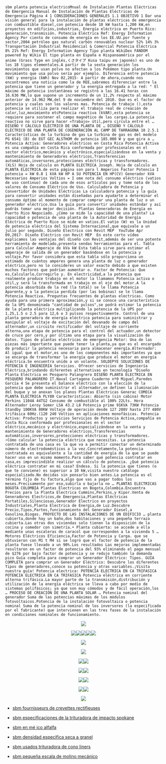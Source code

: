 
```
sbm planta potencia electricoMnual de Instalación Plantas Eléctricas de Emergencia Manual de Instalación de Plantas Eléctricas de Emergencia Página 4 1 CONSIDERACIONES GENERALES 1.1 OBJETIVO 1 Dar una visión general para la instalación de plantas eléctricas de emergencia con combustible diesel,con potencia desde 10 kW hasta 1,200 kW,en proyectos en edificios,industrias, Energía eléctrica en Puerto Rico: generación,transmisión. Potencia Eléctrica Ref: Energy Information Agency Por ciento de consumo de energía en los EE.UU.por fuente y sector,2004 petróleo gas natural carbón renovables nuclear 52% 14% 3% Transportación Industrial Residencial & Comercial Potencia Eléctrica 8% 21% Ref: Energy Information Agency Tipo planta WikiDex FANDOM powered by Wikia El tipo planta en España e Hispanoamérica por el anime (Grass Type en inglés,くさタイプ Kusa taipu en japonés) es uno de los 18 tipos elementales.A partir de la sexta generación los movimientos que usan polvo no afectan a los Pokémon tipo planta.Un movimiento que usa polvo sería por ejemplo. Diferencia entre potencia (kW) y energía (kWh) Nov 02,2015· A partir de ahora,cuando nos encontremos una noticia como la de REE,sabremos diferenciar entre la potencia que tiene un generador y la energía entregada a la red: " El máximo de potencia instantánea se registró a las 16.41 horas con 16.636 MW,lo que supone un incremento de un 11,2% respecto al máximo anterior de 14.962 MW,del 9 de noviembre del 2010. Que es el factor de potencia y cuales son los valores mas. Potencia de trabajo (),esta potencia se utiliza para realizar el trabajo real de creación de calor,luz,movimiento etcPotencia reactiva (kVAR),esta potencia se requiere para sostener el campo magnético de las cargas.La potencia reactiva no sirve para hacer «Trabajo» útil,pero circula entre el … DISEÑO Y CÁLCULO ELÉCTRICO DE UNA PLANTA DE … DISEÑO Y CÁLCULO ELÉCTRICO DE UNA PLANTA DE COGENERACIÓN AL CAMP DE TARRAGONA 18 2.5.1 Características de la turbina de gas La turbina de gas es del modelo PG 6541 (B) de EGT GEC ALSTHOM de potencia 185.000 W y que gira a … Potencia Activa: Generadores eléctricos en Costa Rica Potencia Activa es una compañía en Costa Rica conformada por profesionales en el sector eléctrico,mecánico y electrónico,especializándose en la venta y mantenimiento de Generadores eléctricos,Transferencias automáticas,inversores,protecciones eléctricas y transformadores. (XLS) Hoja de calculo en PLANTA ELECTRICA Joseph. Hoja de calculo en PLANTA ELECTRICA.de esta página son para l Amperios Factor Potencia I potencia = kW 0.8 1 kVA kW HP A SU POTENCIA EN HP(CV) Generador kVA Necesarios Amperios Voltios = I ome nota del consumo eléctrico (vatios de uso continuo) de cada uno de esos artículos pos y tome nota de los valores de Consumo Eléctrico de Uso. Calculadora de Potencia y Convertidor de Unidades Eléctricas La calculadora potencia y la guía para convertir unidades están diseñadas para ayudarte a determinar el consumo óptimo al momento de comprar comprar una planta de luz o un generador eléctrico.Usa la guía para convertir unidades estándar y así podrás tomar una mejor decisión. Plantas Generadoras de Energía en Puerto Rico Negociado. ¿Cómo se mide la capacidad de una planta? La capacidad o potencia de una planta de la Autoridad de Energía Eléctrica de Puerto Rico se mide en vatios.El vatio (W) es la Unidad de potencia eléctrica del Sistema Internacional,que equivale a un julio por segundo. Diseño Electrico con Revit MEP  YouTube Apr 09,2017· Diseño Eléctrico con Revit MEP  En este corto vídeo explicamos las ventajas del diseño con Revit,además de ser una potente herramienta de modelado,presenta sendas herramientas para el. Tabla para Calcular Amperaje de kVa kW Esta tabla sirve para estimar el amperaje de salida de un generador basándose en la potencia y voltaje.Por favor considera que esta tabla sólo proporciona un estimado de cuántos amperes genera una planta de luz o generador eléctrico,pero no lo consideres un valor exacto debido a que existen muchos factores que podrían aumentar o. Factor de Potencia: Que es,Calcularlo,Corregirlo y. En electricidad,a la potencia que realmente produce trabajo en el motor la llamamos Potencia activa o útil,y será la transformada en trabajo en el eje del motor.A la potencia absorbida de la red (la total) se le llama Potencia Aparente,y a la potencia perdida (por las bobinas) se le llama Potencia Reactiva. Preguntas frecuentes de plantas electricas. Como ayuda para una primera aproximación,y si se conoce una característica de la UPS denominada "cantidad de pulsos",se podrá estimar la potencia de la planta eléctrica multiplicando la potencia de la UPS por 1.25,1.5 o 2.5 para 12,6 o 3 pulsos respectivamente. Control de una planta generadora de energía eléctrica potencia para suministrar y manipular el voltaje de excitación del devanado de campo del alternador,un circuito rectificador del voltaje de corriente alterna,una etapa de potencia para el control del actuador,un detector de cruce por cero,y por último una etapa para la visualización de datos. Tipos de plantas eléctricas de emergencia Motor: Una de las piezas más importante que puede tener la planta,ya que es el encargado de producir la potencia necesaria para almacenar energía.Alternador: Al igual que el motor,es uno de los componentes más importantes ya que se encarga de transformar la energía que produce el motor en energía eléctrica.Se encuentra unido a un volante. SOLDEPYE SOLUCIONES DE POTENCIA E INGENIERIA Servicios. Ofrecer servicios de Ingeniería Eléctrica,brindando diferentes alternativas en tecnología "Diseño Planta Eléctrica en Pesquero Palangrero DISEÑO PLANTA ELECTRICA EN PESQUERO PALANGRERO IT.Naval Cartagena Cuaderno nº0 Miguel.Paredes García 4 Se presenta el balance eléctrico con la elección de la potencia que debe suministrar el alternador,se definen la iluminación del buque y se anexan los planos Plantas Eléctricas Generac COMECA PLANTA ELECTRICA PLY80 Características: Abierta (sin cabina) Motor Perkins 1104A 44TG2 Consumo de combustible al 100% 22Lts. Hora Alternador Leroy Somer LSA 43.2 L8 Potencia prime 91KVA 73KW Potencia Standby 100KVA 80KW Voltaje de operación desde 127 208V hasta 277 480V trifásica 60Hz.(120 240 Voltios en aplicaciones monofásicas. Potencia Activa: Productos y servicios Servicios de Potencia Activa,compañía en Costa Rica conformada por profesionales en el sector eléctrico,mecánico y electrónico,especializándose en la venta y mantenimiento de Generadores eléctricos,Transferencias automáticas,inversores,protecciones eléctricas y transformadores. ⚡Cómo calcular la potencia eléctrica que necesitas. La potencia contratada de una casa es la que va a permitir conectar un determinado número de electrodomésticos a la vez.Concretamente,la potencia contratada es equivalente a la cantidad de energía de la que se puede hacer uso en un mismo momento.Para saber qué potencia contratar en casa,es imprescindible realizar un cálculo de potencia. ¿Qué potencia eléctrica contratar en mi casa? Endesa. Si la potencia que tienes (o que te conviene) es superior a 10 kW,visita nuestro catálogo especializado.No decidas sin pensarlo bien antes.La potencia es el término fijo de tu factura,algo que vas a pagar todos los meses.Precisamente por eso,subirla o bajarla no … PLANTAS ELECTRICAS BOGOTA COLOMBIA Plantas Electricas en Bogota,Colombia.Encuentra Precios para la Planta Electrica Cummins,Perkins,y Kipor.Venta de Generadores Electricos,de Emergencia,Plantas Eléctricas Portatiles,Silenciosas,Generador Electrico en proyectos Industriales,Planta Electrica de Energia,de Luz.Descubre Precio,Tipos,Partes,funcionamiento del Generador Diesel,a Gasolina,Biogas. PROYECTO DE LAS INSTALACIONES DE UN EDIFICIO … planta cubierta,donde hay un baño,dos habitaciones y una pequeña terraza cubierta.Las otras dos viviendas solo tienen la disposición de la cocina y comedor con simetría.• Planta cubierta: se accede a ella mediante unas escaleras de caracol que corresponden a la vivienda 5 … Motores Eléctricos Eficiencia,Factor de Potencia y Carga. que se obtuvieron con M1 t M4 si se logró que el factor de potencia de la planta fuese llevado a un 90%.Los resultados Las mejoras implementadas resultaron en un factor de potencia del 93% eliminando el pago mensual de $276 por bajo factor de potencia y se redujo también la demanda pico Guía completa para comprar un Generador Eléctrico: Tipos. GUÍA COMPLETA para comprar un Generador Eléctrico: Descubre los diferentes Tipos de generadores,conoce su potencia y otras variables.¡Visita nuestra guía! Potencia electrica: POTENCIA ELECTRICA EN CA TRIFASICA POTENCIA ELECTRICA EN CA TRIFASICA Potencia eléctrica en corriente alterna trifásica.La mayor parte de la transmisión,distribución y utilización de la energía eléctrica se lleva a cabo por medio de sistemas polifásicos; ya que son muy cómodos y de fácil operación,los … PROCESO DE CREACIÓN DE UNA PLANTA SOLAR … Potencia nominal del generador Suma de las potencias máximas de los módulos fotovoltaicos.Potencia de la instalación fotovoltaica o potencia nominal Suma de la potencia nominal de los inversores (la especificada por el fabricante) que intervienen en las tres fases de la instalación en condiciones nominales de funcionamiento. 
```

<div align="center">

<a href="https://es-crusher.shibang-china.com/github&k=sbm+planta+potencia+electrico"><img src="https://static.shibang-china.com/es/crusher/logo.jpg"></a>

<a href="https://es-crusher.shibang-china.com/github&k=sbm+planta+potencia+electrico"><img src="https://static.shibang-china.com/es/crusher/index.jpg"></a><a href="https://es-crusher.shibang-china.com/material.htmlgithub&k=sbm+planta+potencia+electrico"><img src="https://static.shibang-china.com/es/crusher/material.jpg"></a><a href="https://es-crusher.shibang-china.com/application.htmlgithub&k=sbm+planta+potencia+electrico"><img src="https://static.shibang-china.com/es/crusher/application.jpg"></a><a href="https://es-crusher.shibang-china.com/aboutus.htmlgithub&k=sbm+planta+potencia+electrico"><img src="https://static.shibang-china.com/es/crusher/aboutus.jpg"></a><a href="https://es-crusher.shibang-china.com/contact.htmlgithub&k=sbm+planta+potencia+electrico"><img src="https://static.shibang-china.com/es/crusher/contact.jpg"></a>

<a href="https://es-crusher.shibang-china.com/github&k=sbm+planta+potencia+electrico"><img src="https://static.shibang-china.com/es/crusher/banner.jpg"></a>

<a href="https://swt.shibang-china.com/github&k=sbm+planta+potencia+electrico"><img src="https://static.shibang-china.com/es/crusher/text.jpg"></a>

<a href="https://swt.shibang-china.com/github&k=sbm+planta+potencia+electrico"><img src="https://static.shibang-china.com/es/crusher/chat.jpg"></a><a href="https://es-crusher.shibang-china.com/contact.htmlgithub&k=sbm+planta+potencia+electrico"><img src="https://static.shibang-china.com/es/crusher/message.jpg"></a>

<a href="https://es-crusher.shibang-china.com/products/pe.htmlgithub&k=sbm+planta+potencia+electrico"><img src="https://static.shibang-china.com/es/crusher/pe.jpg"></a><a href="https://es-crusher.shibang-china.com/products/pf.htmlgithub&k=sbm+planta+potencia+electrico"><img src="https://static.shibang-china.com/es/crusher/pf.jpg"></a>

<a href="https://es-crusher.shibang-china.com/products/hpt.htmlgithub&k=sbm+planta+potencia+electrico"><img src="https://static.shibang-china.com/es/crusher/hpt.jpg"></a><a href="https://es-crusher.shibang-china.com/products/vsi.htmlgithub&k=sbm+planta+potencia+electrico"><img src="https://static.shibang-china.com/es/crusher/vsi.jpg"></a>

<a href="https://es-crusher.shibang-china.com/products/klv.htmlgithub&k=sbm+planta+potencia+electrico"><img src="https://static.shibang-china.com/es/crusher/klv.jpg"></a><a href="https://es-crusher.shibang-china.com/products/portable.htmlgithub&k=sbm+planta+potencia+electrico"><img src="https://static.shibang-china.com/es/crusher/portable.jpg"></a>

<a href="https://swt.shibang-china.com/github&k=sbm+planta+potencia+electrico"><img src="https://static.shibang-china.com/es/crusher/case.jpg"></a>

</div>


* [sbm fournisseurs de crevettes rectifieuses](sbm%20fournisseurs%20de%20crevettes%20rectifieuses.md)

* [sbm especificaciones de la trituradora de impacto spokane](sbm%20especificaciones%20de%20la%20trituradora%20de%20impacto%20spokane.md)

* [sbm en mé ico alfalfa](sbm%20en%20m%C3%A9%20ico%20alfalfa.md)

* [sbm densidad especifica seca a granel](sbm%20densidad%20especifica%20seca%20a%20granel.md)

* [sbm usados trituradora de cono liners](sbm%20usados%20trituradora%20de%20cono%20liners.md)

* [sbm pequeña escala de molino mecánico](sbm%20peque%C3%B1a%20escala%20de%20molino%20mec%C3%A1nico.md)